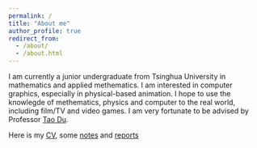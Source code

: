```yaml
---
permalink: /
title: "About me"
author_profile: true
redirect_from: 
  - /about/
  - /about.html
---
```


I am currently a junior undergraduate from Tsinghua University in mathematics and applied methematics.
I am interested in computer graphics, especially in physical-based animation. I hope to use the knowlegde of methematics, physics and computer to the real world, including film/TV and video games. I am very fortunate to be advised by Professor [Tao Du](https://people.iiis.tsinghua.edu.cn/~taodu/). 

Here is my [CV](../assets/CV.pdf), some [notes](../assets/note.pdf) and [reports](../assets/PINN.pdf)

